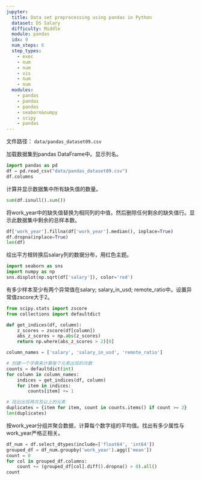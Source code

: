 ```yaml
---
jupyter:
  title: Data set preprocessing using pandas in Python
  dataset: DS Salary 
  difficulty: Middle
  module: pandas
  idx: 9
  num_steps: 6
  step_types:
    - exec
    - num
    - num
    - vis
    - num
    - num
  modules:
    - pandas
    - pandas
    - pandas
    - seaborn&numpy
    - scipy
    - pandas
---
```


文件路径： `data/pandas_dataset09.csv`

加载数据集到pandas DataFrame中。显示列名。

```python
import pandas as pd
df = pd.read_csv("data/pandas_dataset09.csv")
df.columns
```

计算并显示数据集中所有缺失值的数量。

```python
sum(df.isnull().sum())
```

将work_year中的缺失值替换为相同列的中值，然后删除任何剩余的缺失值行。显示此数据集中剩余的总样本数。

```python
df['work_year'].fillna(df['work_year'].median(), inplace=True)
df.dropna(inplace=True)
len(df)
```

绘出平方根转换后salary列的数据分布，用红色主题。

```python
import seaborn as sns
import numpy as np
sns.displot(np.sqrt(df['salary']), color='red')
```

有多少样本至少有两个异常值在salary; salary_in_usd; remote_ratio中。设置异常值zscore大于2。

```python
from scipy.stats import zscore
from collections import defaultdict

def get_indices(df, column):
    z_scores = zscore(df[column])
    abs_z_scores = np.abs(z_scores)
    return np.where(abs_z_scores > 2)[0]

column_names = ['salary', 'salary_in_usd', 'remote_ratio']

# 创建一个字典来计算每个元素出现的次数
counts = defaultdict(int)
for column in column_names:
    indices = get_indices(df, column)
    for item in indices:
        counts[item] += 1

# 找出出现两次及以上的元素
duplicates = {item for item, count in counts.items() if count >= 2}
len(duplicates)
```

按work_year分组并聚合数据，计算每个数字组的平均值。找出有多少属性与work_year严格正相关。

```python
df_num = df.select_dtypes(include=['float64', 'int64'])
grouped_df = df_num.groupby('work_year').agg(['mean'])
count = 0
for col in grouped_df.columns:
    count += (grouped_df[col].diff().dropna() > 0).all()
count
```